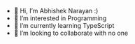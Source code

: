 - 👋 Hi, I’m Abhishek Narayan :)
- 👀 I’m interested in Programming
- 🌱 I’m currently learning TypeScript
- 💞️ I’m looking to collaborate with no one

<!---
Zynt3x/Zynt3x is a ✨ special ✨ repository because its `README.md` (this file) appears on your GitHub profile.
You can click the Preview link to take a look at your changes.
--->
